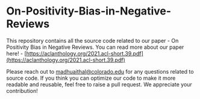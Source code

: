 # On-Positivity-Bias-in-Negative-Reviews

This repository contains all the source code related to our paper - On Positivity Bias in Negative Reviews. You can read more about our paper here! - [https://aclanthology.org/2021.acl-short.39.pdf](https://aclanthology.org/2021.acl-short.39.pdf)



Please reach out to madhuaithal@colorado.edu for any questions related to source code. If you think you can optimize our code to make it more readable and reusable, feel free to raise a pull request. We appreciate your contribution!